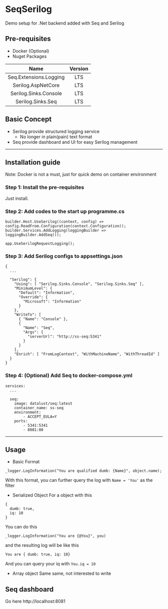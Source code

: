 # SeqSerilog
Demo setup for .Net backend added with Seq and Serilog

## Pre-requisites
- Docker (Optional)
- Nuget Packages

| Name | Version |
| :---: | :---: |
| Seq.Extensions.Logging | LTS |
| Serilog.AspNetCore | LTS |
| Serilog.Sinks.Console | LTS |
| Serilog.Sinks.Seq | LTS |

## Basic Concept
- Serilog provide structured logging service
  - No longer in plain(pain) text format
- Seq provide dashboard and UI for easy Serilog management

- - -

## Installation guide
Note: Docker is not a must, just for quick demo on container environment


### Step 1: Install the pre-requisites
Just install.


### Step 2: Add codes to the start up **programme.cs**

```
builder.Host.UseSerilog((context, config) => config.ReadFrom.Configuration(context.Configuration));
builder.Services.AddLogging(loggingBuilder => loggingBuilder.AddSeq());
```

```
app.UseSerilogRequestLogging();
```

### Step 3: Add Serilog configs to **appsettings.json**

```
{
  ...

  "Serilog": {
    "Using": [ "Serilog.Sinks.Console", "Serilog.Sinks.Seq" ],
    "MinimumLevel": {
      "Default": "Information",
      "Override": {
        "Microsoft": "Information"
      }
    },
    "WriteTo": [
      { "Name": "Console" },
      {
        "Name": "Seq",
        "Args": {
          "serverUrl": "http://ss-seq:5341"
        }
      }
    ],
    "Enrich": [ "FromLogContext", "WithMachineName", "WithThreadId" ]
  }
}
```

### Step 4: (Optional) Add Seq to **docker-compose.yml**

```
services:
  ...

  seq:
    image: datalust/seq:latest
    container_name: ss-seq
    environment: 
        - ACCEPT_EULA=Y
    ports:
        - 5341:5341
        - 8081:80  
```

- - - 

## Usage
- Basic Format

```
_logger.LogInformation("You are qualified dumb: {Name}", object.name);
```
With this format, you can further query the log with ` Name = 'You' ` as the filter

- Serialized Object
For a object with this
```
{
  dumb: true,
  iq: 10
}
```

You can do this
```
_logger.LogInformation("You are {@You}", you)
```
and the resulting log will be like this
```
You are { dumb: true, iq: 10}
```
And you can query your iq with ` You.iq = 10 `

- Array object
Same same, not interested to write


## Seq dashboard
Go here
http://localhost:8081
